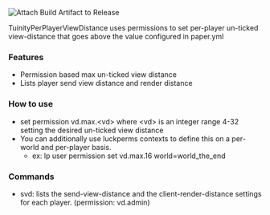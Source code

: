 ![Attach Build Artifact to Release](https://github.com/heathfx/TuinityPerPlayerViewDist/workflows/Release%20Build/badge.svg)

TuinityPerPlayerViewDistance uses permissions to set per-player un-ticked view-distance that goes above the value configured in paper.yml

### Features
- Permission based max un-ticked view distance
- Lists player send view distance and render distance

### How to use
- set permission vd.max.\<vd\> where \<vd\> is an integer range 4-32 setting the desired un-ticked view distance
- You can additionally use luckperms contexts to define this on a per-world and per-player basis.
  - ex: lp user <some player> permission set vd.max.16 world=world_the_end

### Commands
- svd: lists the send-view-distance and the client-render-distance settings for each player. (permission: vd.admin)